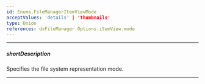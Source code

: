 ```yaml
---
id: Enums.FileManagerItemViewMode
acceptValues: 'details' | 'thumbnails'
type: Union
references: dxFileManager.Options.itemView.mode
---
```

---
##### shortDescription
Specifies the file system representation mode.

---
